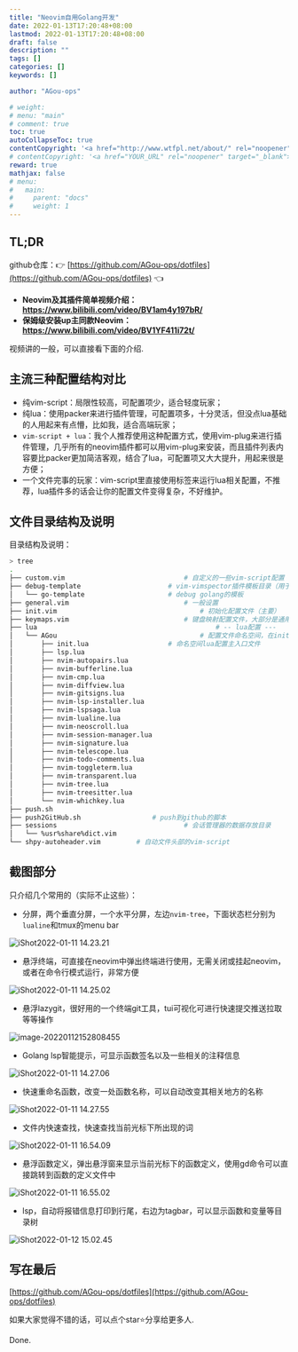 ```yaml
---
title: "Neovim自用Golang开发"
date: 2022-01-13T17:20:48+08:00
lastmod: 2022-01-13T17:20:48+08:00
draft: false
description: ""
tags: []
categories: []
keywords: []

author: "AGou-ops"

# weight:
# menu: "main"
# comment: true
toc: true
autoCollapseToc: true
contentCopyright: '<a href="http://www.wtfpl.net/about/" rel="noopener" target="_blank">WTFPL v2</a>'
# contentCopyright: '<a href="YOUR_URL" rel="noopener" target="_blank">See origin</a>'
reward: true
mathjax: false
# menu:
#   main:
#     parent: "docs"
#     weight: 1
---
```





## TL;DR



github仓库：:point_right: [https://github.com/AGou-ops/dotfiles](https://github.com/AGou-ops/dotfiles) :point_left:


- **Neovim及其插件简单视频介绍：https://www.bilibili.com/video/BV1am4y197bR/**
- **保姆级安装up主同款Neovim：https://www.bilibili.com/video/BV1YF411i72t/**

<!--more-->

视频讲的一般，可以直接看下面的介绍.

## 主流三种配置结构对比

- 纯vim-script：局限性较高，可配置项少，适合轻度玩家；
- 纯lua：使用packer来进行插件管理，可配置项多，十分灵活，但没点lua基础的人用起来有点懵，比如我，适合高端玩家；
- `vim-script + lua`：我个人推荐使用这种配置方式，使用vim-plug来进行插件管理，几乎所有的neovim插件都可以用vim-plug来安装，而且插件列表内容要比packer更加简洁客观，结合了lua，可配置项又大大提升，用起来很是方便；
- 一个文件完事的玩家：vim-script里直接使用标签来运行lua相关配置，不推荐，lua插件多的话会让你的配置文件变得复杂，不好维护。

## 文件目录结构及说明

目录结构及说明：

```bash
> tree
.
├── custom.vim								# 自定义的一些vim-script配置
├── debug-template						# vim-vimspector插件模板目录（用于debug）
│   └── go-template						# debug golang的模板
├── general.vim								# 一般设置
├── init.vim									# 初始化配置文件（主要）
├── keymaps.vim								# 键盘映射配置文件，大部分是通用的键盘映射配置，不包含插件的键盘映射
├── lua												# -- lua配置 ---
│   └── AGou									# 配置文件命名空间，在init.vim中引进
│       ├── init.lua					# 命名空间lua配置主入口文件
│       ├── lsp.lua
│       ├── nvim-autopairs.lua
│       ├── nvim-bufferline.lua
│       ├── nvim-cmp.lua
│       ├── nvim-diffview.lua
│       ├── nvim-gitsigns.lua
│       ├── nvim-lsp-installer.lua
│       ├── nvim-lspsaga.lua
│       ├── nvim-lualine.lua
│       ├── nvim-neoscroll.lua
│       ├── nvim-session-manager.lua
│       ├── nvim-signature.lua
│       ├── nvim-telescope.lua
│       ├── nvim-todo-comments.lua
│       ├── nvim-toggleterm.lua
│       ├── nvim-transparent.lua
│       ├── nvim-tree.lua
│       ├── nvim-treesitter.lua
│       └── nvim-whichkey.lua
├── push.sh
├── push2GitHub.sh					# push到github的脚本
├── sessions								# 会话管理器的数据存放目录
│   └── %usr%share%dict.vim
└── shpy-autoheader.vim			# 自动文件头部的vim-script
```

## 截图部分

只介绍几个常用的（实际不止这些）：

- 分屏，两个垂直分屏，一个水平分屏，左边`nvim-tree`，下面状态栏分别为`lualine`和tmux的menu bar

![iShot2022-01-11 14.23.21](https://agou-images.oss-cn-qingdao.aliyuncs.com/others/iShot2022-01-11%2014.23.21.png)

- 悬浮终端，可直接在neovim中弹出终端进行使用，无需关闭或挂起neovim，或者在命令行模式运行，非常方便

![iShot2022-01-11 14.25.02](https://agou-images.oss-cn-qingdao.aliyuncs.com/others/iShot2022-01-11%2014.25.02.png)

- 悬浮lazygit，很好用的一个终端git工具，tui可视化可进行快速提交推送拉取等等操作

![image-20220112152808455](https://agou-images.oss-cn-qingdao.aliyuncs.com/others/image-20220112152808455.png)

- Golang lsp智能提示，可显示函数签名以及一些相关的注释信息

![iShot2022-01-11 14.27.06](https://agou-images.oss-cn-qingdao.aliyuncs.com/others/iShot2022-01-11%2014.27.06.png)

- 快速重命名函数，改变一处函数名称，可以自动改变其相关地方的名称

![iShot2022-01-11 14.27.55](https://agou-images.oss-cn-qingdao.aliyuncs.com/others/iShot2022-01-11%2014.27.55.png)

- 文件内快速查找，快速查找当前光标下所出现的词

![iShot2022-01-11 16.54.09](https://agou-images.oss-cn-qingdao.aliyuncs.com/others/iShot2022-01-11%2016.54.09.png)

- 悬浮函数定义，弹出悬浮窗来显示当前光标下的函数定义，使用gd命令可以直接跳转到函数的定义文件中

![iShot2022-01-11 16.55.02](https://agou-images.oss-cn-qingdao.aliyuncs.com/others/iShot2022-01-11%2016.55.02.png)

- lsp，自动将报错信息打印到行尾，右边为tagbar，可以显示函数和变量等目录树

![iShot2022-01-12 15.02.45](https://agou-images.oss-cn-qingdao.aliyuncs.com/others/iShot2022-01-12%2015.02.45.png)

## 写在最后

[https://github.com/AGou-ops/dotfiles](https://github.com/AGou-ops/dotfiles)

如果大家觉得不错的话，可以点个star:star:分享给更多人.



Done.
